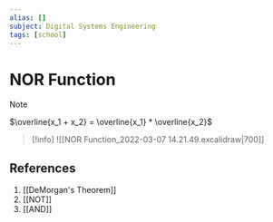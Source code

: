 ```yaml
---
alias: []
subject: Digital Systems Engineering
tags: [school]
---
```

# NOR Function

> [!note]
> $\overline{x_1 + x_2} = \overline{x_1} * \overline{x_2}$

> [!info]
> ![[NOR Function_2022-03-07 14.21.49.excalidraw|700]]
## References
1. [[DeMorgan's Theorem]]
2. [[NOT]]
3. [[AND]]
